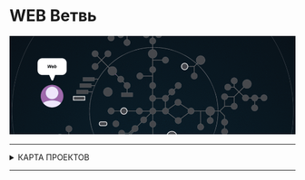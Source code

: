 # WEB Ветвь #


![web branch](./web.gif)

---

<details>
<summary> КАРТА ПРОЕКТОВ </summary>
![map Holy_Graph](../Holy_Graph.png)
</details>

---

